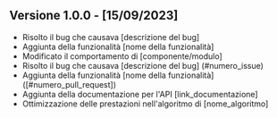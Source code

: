 ## Versione 1.0.0 - [15/09/2023]
- Risolto il bug che causava [descrizione del bug]
- Aggiunta della funzionalità [nome della funzionalità]
- Modificato il comportamento di [componente/modulo]
- Risolto il bug che causava [descrizione del bug] (#numero_issue)
- Aggiunta della funzionalità [nome della funzionalità] ([#numero_pull_request])
- Aggiunta della documentazione per l'API [link_documentazione]
- Ottimizzazione delle prestazioni nell'algoritmo di [nome_algoritmo]
